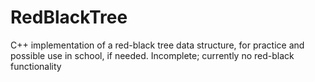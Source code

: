 # RedBlackTree
C++ implementation of a red-black tree data structure, for practice and
possible use in school, if needed.
Incomplete; currently no red-black functionality

